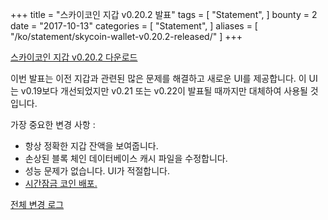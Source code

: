 +++
title = "스카이코인 지갑 v0.20.2 발표"
tags = [
    "Statement",
]
bounty = 2
date = "2017-10-13"
categories = [
    "Statement",
]
aliases = [
	"/ko/statement/skycoin-wallet-v0.20.2-released/"
]
+++

[스카이코인 지갑 v0.20.2 다운로드](https://www.skycoin.net/downloads/)

이번 발표는 이전 지갑과 관련된 많은 문제를 해결하고 새로운 UI를 제공합니다.
이 UI는 v0.19보다 개선되었지만 v0.21 또는 v0.22이 발표될 때까지만 대체하여 사용될 것입니다.

가장 중요한 변경 사항 :

- 항상 정확한 지갑 잔액을 보여줍니다.
- 손상된 블록 체인 데이터베이스 캐시 파일을 수정합니다.
- 성능 문제가 없습니다. UI가 적절합니다.
- [시간잠금 코인 배포.](/statement/skycoin-distribution-plan/#timelocked-distribution)

[전체 변경 로그](https://github.com/skycoin/skycoin/blob/master/CHANGELOG.md#0200---2017-10-10)
